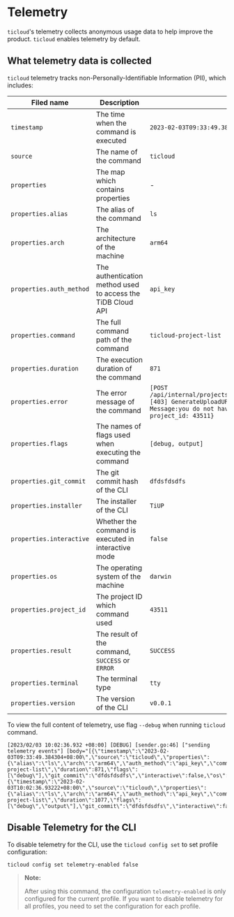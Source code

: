 # Telemetry

`ticloud`'s telemetry collects anonymous usage data to help improve the product. `ticloud` enables telemetry by default.

## What telemetry data is collected

`ticloud` telemetry tracks non-Personally-Identifiable Information (PII), which includes:

| Filed name               | Description                                                 | Example value                                                                                                                                                                                                                |
|--------------------------|-------------------------------------------------------------|------------------------------------------------------------------------------------------------------------------------------------------------------------------------------------------------------------------------------|
| `timestamp`              | The time when the command is executed                       | `2023-02-03T09:33:49.384304+08:00`                                                                                                                                                                                           |
| `source`                 | The name of the command                                     | `ticloud`                                                                                                                                                                                                                    |
| `properties`             | The map which contains properties                           | -                                                                                                                                                                                                                            |
| `properties.alias`       | The alias of the command                                    | `ls`                                                                                                                                                                                                                         |
| `properties.arch`        | The architecture of the machine                             | `arm64`                                                                                                                                                                                                                      |
| `properties.auth_method` | The authentication method used to access the TiDB Cloud API | `api_key`                                                                                                                                                                                                                    |
| `properties.command`     | The full command path of the command                        | `ticloud-project-list`                                                                                                                                                                                                       |
| `properties.duration`    | The execution duration of the command                       | `871`                                                                                                                                                                                                                        |
| `properties.error`       | The error message of the command                            | `[POST /api/internal/projects/{project_id}/clusters/{cluster_id}/upload_url][403] GenerateUploadURL default  \\u0026{Code:49900003 Details:[] Message:you do not have permission to access this project, project_id: 43511}` |
| `properties.flags`       | The names of flags used when executing the command          | `[debug, output]`                                                                                                                                                                                                            |
| `properties.git_commit`  | The git commit hash of the CLI                              | `dfdsfdsdfs`                                                                                                                                                                                                                 |
| `properties.installer`   | The installer of the CLI                                    | `TiUP`                                                                                                                                                                                                                       |
| `properties.interactive` | Whether the command is executed in interactive mode         | `false`                                                                                                                                                                                                                      |
| `properties.os`          | The operating system of the machine                         | `darwin`                                                                                                                                                                                                                     |
| `properties.project_id`  | The project ID which command used                           | `43511`                                                                                                                                                                                                                      |
| `properties.result`      | The result of the command, `SUCCESS` or `ERROR`             | `SUCCESS`                                                                                                                                                                                                                    |
| `properties.terminal`    | The terminal type                                           | `tty`                                                                                                                                                                                                                        |
| `properties.version`     | The version of the CLI                                      | `v0.0.1`                                                                                                                                                                                                                     |

To view the full content of telemetry, use flag `--debug` when running `ticloud` command.

```shell
[2023/02/03 10:02:36.932 +08:00] [DEBUG] [sender.go:46] ["sending telemetry events"] [body="[{\"timestamp\":\"2023-02-03T09:33:49.384304+08:00\",\"source\":\"ticloud\",\"properties\":{\"alias\":\"ls\",\"arch\":\"arm64\",\"auth_method\":\"api_key\",\"command\":\"ticloud-project-list\",\"duration\":871,\"flags\":[\"debug\"],\"git_commit\":\"dfdsfdsdfs\",\"interactive\":false,\"os\":\"darwin\",\"result\":\"SUCCESS\",\"terminal\":\"tty\",\"version\":\"v0.0.1\"}},{\"timestamp\":\"2023-02-03T10:02:36.93222+08:00\",\"source\":\"ticloud\",\"properties\":{\"alias\":\"ls\",\"arch\":\"arm64\",\"auth_method\":\"api_key\",\"command\":\"ticloud-project-list\",\"duration\":1077,\"flags\":[\"debug\",\"output\"],\"git_commit\":\"dfdsfdsdfs\",\"interactive\":false,\"os\":\"darwin\",\"result\":\"SUCCESS\",\"terminal\":\"tty\",\"version\":\"v0.0.1\"}}]"]
```

## Disable Telemetry for the CLI
To disable telemetry for the CLI, use the `ticloud config set` to set profile configuration:

```shell
ticloud config set telemetry-enabled false
```

> **Note:**
>
> After using this command, the configuration `telemetry-enabled` is only configured for the current profile. If you want to disable telemetry for all profiles, you need to set the configuration for each profile.

